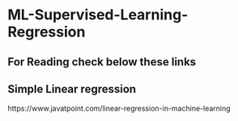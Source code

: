 # ML-Supervised-Learning-Regression

<h2>For Reading check below these links</h2>
<h2>Simple Linear regression</h2>
<a>https://www.javatpoint.com/linear-regression-in-machine-learning</a>
<h2></h2>
<a></a>
<h2></h2>
<a></a>
<h2></h2>
<a></a>
<h2></h2>
